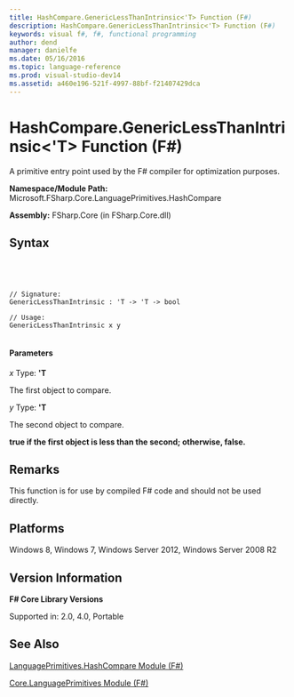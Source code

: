 ```yaml
---
title: HashCompare.GenericLessThanIntrinsic<'T> Function (F#)
description: HashCompare.GenericLessThanIntrinsic<'T> Function (F#)
keywords: visual f#, f#, functional programming
author: dend
manager: danielfe
ms.date: 05/16/2016
ms.topic: language-reference
ms.prod: visual-studio-dev14
ms.assetid: a460e196-521f-4997-88bf-f21407429dca 
---
```


# HashCompare.GenericLessThanIntrinsic<'T> Function (F#)

A primitive entry point used by the F# compiler for optimization purposes.

**Namespace/Module Path:** Microsoft.FSharp.Core.LanguagePrimitives.HashCompare

**Assembly:** FSharp.Core (in FSharp.Core.dll)


## Syntax



```




// Signature:
GenericLessThanIntrinsic : 'T -> 'T -> bool

// Usage:
GenericLessThanIntrinsic x y


```





#### Parameters
*x*
Type: **'T**


The first object to compare.


*y*
Type: **'T**


The second object to compare.



**true if the first object is less than the second; otherwise, false.**
## Remarks
This function is for use by compiled F# code and should not be used directly.


## Platforms
Windows 8, Windows 7, Windows Server 2012, Windows Server 2008 R2


## Version Information
**F# Core Library Versions**

Supported in: 2.0, 4.0, Portable




## See Also
[LanguagePrimitives.HashCompare Module &#40;F&#35;&#41;](LanguagePrimitives.HashCompare-Module-%5BFSharp%5D.md)

[Core.LanguagePrimitives Module &#40;F&#35;&#41;](Core.LanguagePrimitives-Module-%5BFSharp%5D.md)

